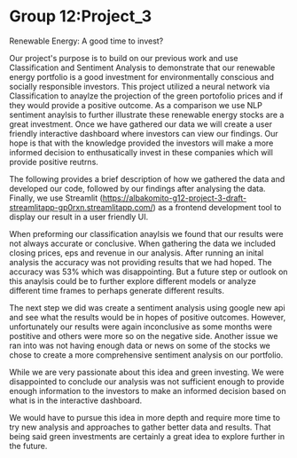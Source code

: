 # Group 12:Project_3
Renewable Energy: A good time to invest? 

Our project's purpose is to build on our previous work and use Classification and Sentiment Analysis to demonstrate that our renewable energy portfolio is a good investment for environmentally conscious and socially responsible investors. This project utilized a neural network via Classification to anaylze the projection of the green portofolio prices and if they would provide a positive outcome. As a comparison we use NLP sentiment anaylsis to further illustrate these renewable energy stocks are a great investment. Once we have gathered our data we will create a user friendly interactive dashboard where investors can view our findings. Our hope is that with the knowledge provided the investors will make a more informed decision to enthusatically invest in these companies which will provide positive reutrns. 

The following provides a brief description of how we gathered the data and developed our code, followed by our findings after analysing the data. Finally, we use Streamlit (https://albakomito-g12-project-3-draft-streamlitapp-gp0rxn.streamlitapp.com/) as a frontend development tool to display our result in a user friendly UI.

When preforming our classification anaylsis we found that our results were not always accurate or conclusive. When gathering the data we included closing prices, eps and revenue in our analysis. After running an inital analysis the accuracy was not providing results that we had hoped. The accuracy was 53% which was disappointing. But a future step or outlook on this anaylsis could be to further explore different models or analyze different time frames to perhaps generate different results. 

The next step we did was create a sentiment analysis using google new api and see what the results would be in hopes of positive outcomes. However, unfortunately our results were again inconclusive as some months were postitive and others were more so on the negative side. Another issue we ran into was not having enough data or news on some of the stocks we chose to create a more comprehensive sentiment analysis on our portfolio. 

While we are very passionate about this idea and green investing. We were disappointed to conclude our analysis was not sufficient enough to provide enough information to the investors to make an informed decision based on what is in the interactive dashboard.

We would have to pursue this idea in more depth and require more time to try new analysis and approaches to gather better data and results. That being said green investments are certainly a great idea to explore further in the future. 
